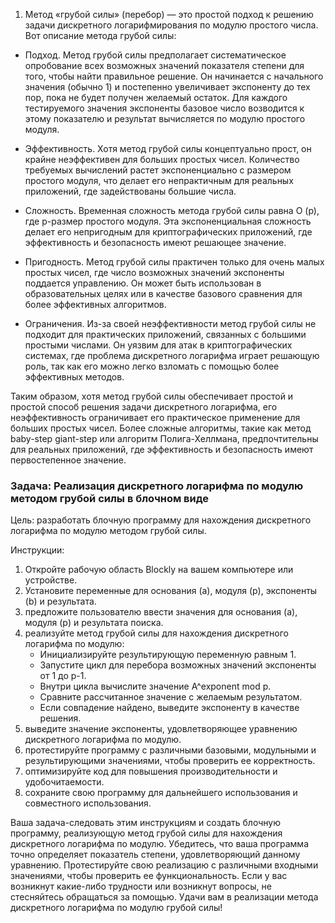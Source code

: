 1. Метод «грубой силы» (перебор) — это простой подход к решению задачи дискретного логарифмирования по модулю простого числа. Вот описание метода грубой силы:

- Подход. Метод грубой силы предполагает систематическое опробование всех возможных значений показателя степени для того, чтобы найти правильное решение. Он начинается с начального значения (обычно 1) и постепенно увеличивает экспоненту до тех пор, пока не будет получен желаемый остаток. Для каждого тестируемого значения экспоненты базовое число возводится к этому показателю и результат вычисляется по модулю простого модуля.

- Эффективность. Хотя метод грубой силы концептуально прост, он крайне неэффективен для больших простых чисел. Количество требуемых вычислений растет экспоненциально с размером простого модуля, что делает его непрактичным для реальных приложений, где задействованы большие числа.

- Сложность. Временная сложность метода грубой силы равна O (p), где p-размер простого модуля. Эта экспоненциальная сложность делает его непригодным для криптографических приложений, где эффективность и безопасность имеют решающее значение.

- Пригодность. Метод грубой силы практичен только для очень малых простых чисел, где число возможных значений экспоненты поддается управлению. Он может быть использован в образовательных целях или в качестве базового сравнения для более эффективных алгоритмов.

- Ограничения. Из-за своей неэффективности метод грубой силы не подходит для практических приложений, связанных с большими простыми числами. Он уязвим для атак в криптографических системах, где проблема дискретного логарифма играет решающую роль, так как его можно легко взломать с помощью более эффективных методов.

Таким образом, хотя метод грубой силы обеспечивает простой и простой способ решения задачи дискретного логарифма, его неэффективность ограничивает его практическое применение для больших простых чисел. Более сложные алгоритмы, такие как метод baby-step giant-step или алгоритм Полига-Хеллмана, предпочтительны для реальных приложений, где эффективность и безопасность имеют первостепенное значение.


### Задача: Реализация дискретного логарифма по модулю методом грубой силы в блочном виде

Цель: разработать блочную программу для нахождения дискретного логарифма по модулю методом грубой силы.

Инструкции:
1. Откройте рабочую область Blockly на вашем компьютере или устройстве.
2. Установите переменные для основания (a), модуля (p), экспоненты (b) и результата.
3. предложите пользователю ввести значения для основания (a), модуля (p) и результата поиска.
4. реализуйте метод грубой силы для нахождения дискретного логарифма по модулю:
   - Инициализируйте результирующую переменную равным 1.
   - Запустите цикл для перебора возможных значений экспоненты от 1 до p-1.
   - Внутри цикла вычислите значение A^exponent mod p.
   - Сравните рассчитанное значение с желаемым результатом.
   - Если совпадение найдено, выведите экспоненту в качестве решения.
5. выведите значение экспоненты, удовлетворяющее уравнению дискретного логарифма по модулю.
6. протестируйте программу с различными базовыми, модульными и результирующими значениями, чтобы проверить ее корректность.
7. оптимизируйте код для повышения производительности и удобочитаемости.
8. сохраните свою программу для дальнейшего использования и совместного использования.

Ваша задача-следовать этим инструкциям и создать блочную программу, реализующую метод грубой силы для нахождения дискретного логарифма по модулю. Убедитесь, что ваша программа точно определяет показатель степени, удовлетворяющий данному уравнению. Протестируйте свою реализацию с различными входными значениями, чтобы проверить ее функциональность. Если у вас возникнут какие-либо трудности или возникнут вопросы, не стесняйтесь обращаться за помощью. Удачи вам в реализации метода дискретного логарифма по модулю грубой силы!